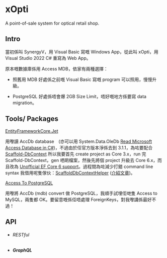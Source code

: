 # xOpti

A point-of-sale system for optical retail shop.

## Intro

當初係叫 SynergyV，用 Visual Basic 寫嘅 Windows App，從此叫 xOpti，用 Visual Studio 2022 C# 重寫為 Web App。

原本嘅數據庫係用 Access MDB，依家有兩種選擇：

* 照舊用 MDB
  好處係之前嘅 Visual Basic 寫嘅 program 可以照用，慢慢升級。

* PostgreSQL
  好處係唔會爆 2GB Size Limit，唔好嘅地方係要寫 data migration。

## Tools/ Packages

[EntityFrameworkCore.Jet](https://github.com/bubibubi/EntityFrameworkCore.Jet)

用嚟讀 AccDb database　(亦可以用 System.Data.OleDb [Read Microsoft Access Database in C#](https://www.c-sharpcorner.com/article/read-microsoft-access-database-in-C-Sharp/))，不過由於佢官方版本淨係去到 3.1.1，為咗要配合 [Scaffold-DbContext](https://www.entityframeworktutorial.net/efcore/create-model-for-existing-database-in-ef-core.aspx) 所以我要首先 create project as Core 3.x，run 完 Scaffold-DbContext，gen 哂啲檔案，然後先將個 project 升級去 Core 6.x，而且改為 [Unofficial EF Core 6 support](https://github.com/bubibubi/EntityFrameworkCore.Jet/issues/111)。過程間為咗減少打錯 command line syntax 我借用呢隻傢伙：[ScaffoldDbContextHelper](https://github.com/karenpayneoregon/ScaffoldDbContextHelper) ([介紹文章](https://social.technet.microsoft.com/wiki/contents/articles/53258.windows-forms-entity-framework-core-reverse-engineering-databases.aspx?fbclid=IwAR3AJK-vxEfKLnA-9-jinLHw9MKWAggM-zqW5vobhH1za_703bGyy2sBNEU))。

[Access To PostgreSQL](https://www.bullzip.com/products/a2p/info.php)

用嚟將 AccDb (mdb) convert 做 PostgreSQL，我順手試埋佢哋隻 Access to MySQL，兩隻都 OK。要留意嘅係佢唔處理 ForeignKeys，對我嚟講係最好不過！

## API

* ###### RESTful

* ##### GraphQL
